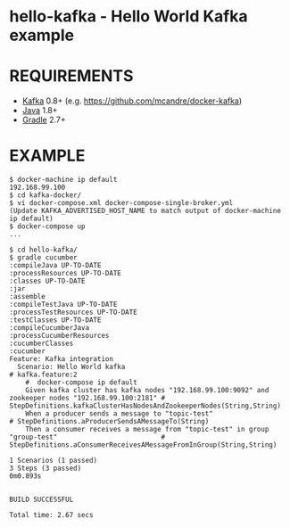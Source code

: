 # hello-kafka - Hello World Kafka example

# REQUIREMENTS

* [Kafka](http://kafka.apache.org/) 0.8+ (e.g. https://github.com/mcandre/docker-kafka)
* [Java](http://www.oracle.com/technetwork/java/javase/downloads/index.html) 1.8+
* [Gradle](http://gradle.org/) 2.7+

# EXAMPLE

```
$ docker-machine ip default
192.168.99.100
$ cd kafka-docker/
$ vi docker-compose.xml docker-compose-single-broker.yml
(Update KAFKA_ADVERTISED_HOST_NAME to match output of docker-machine ip default)
$ docker-compose up
...

$ cd hello-kafka/
$ gradle cucumber
:compileJava UP-TO-DATE
:processResources UP-TO-DATE
:classes UP-TO-DATE
:jar
:assemble
:compileTestJava UP-TO-DATE
:processTestResources UP-TO-DATE
:testClasses UP-TO-DATE
:compileCucumberJava
:processCucumberResources
:cucumberClasses
:cucumber
Feature: Kafka integration
  Scenario: Hello World kafka                                                                           # kafka.feature:2
    #  docker-compose ip default
    Given kafka cluster has kafka nodes "192.168.99.100:9092" and zookeeper nodes "192.168.99.100:2181" # StepDefinitions.kafkaClusterHasNodesAndZookeeperNodes(String,String)
    When a producer sends a message to "topic-test"                                                     # StepDefinitions.aProducerSendsAMessageTo(String)
    Then a consumer receives a message from "topic-test" in group "group-test"                          # StepDefinitions.aConsumerReceivesAMessageFromInGroup(String,String)

1 Scenarios (1 passed)
3 Steps (3 passed)
0m0.893s


BUILD SUCCESSFUL

Total time: 2.67 secs
```
